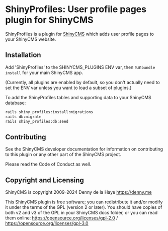 # ShinyProfiles: User profile pages plugin for ShinyCMS

ShinyProfiles is a plugin for [ShinyCMS](https://shinycms.org) which adds
user profile pages to your ShinyCMS website.


## Installation

Add 'ShinyProfiles' to the SHINYCMS_PLUGINS ENV var, then
run`bundle install` for your main ShinyCMS app.

(Currently, all plugins are enabled by default, so you don't actually
need to set the ENV var unless you want to load a subset of plugins.)

To add the ShinyProfiles tables and supporting data to your
ShinyCMS database:
```bash
rails shiny_profiles:install:migrations
rails db:migrate
rails shiny_profiles:db:seed
```


## Contributing

See the ShinyCMS developer documentation for information on contributing to this
plugin or any other part of the ShinyCMS project.

Please read the Code of Conduct as well.


## Copyright and Licensing

ShinyCMS is copyright 2009-2024 Denny de la Haye https://denny.me

This ShinyCMS plugin is free software; you can redistribute it and/or modify it
under the terms of the GPL (version 2 or later). You should have copies of both
v2 and v3 of the GPL in your ShinyCMS docs folder, or you can read them online:
https://opensource.org/licenses/gpl-2.0 / https://opensource.org/licenses/gpl-3.0
